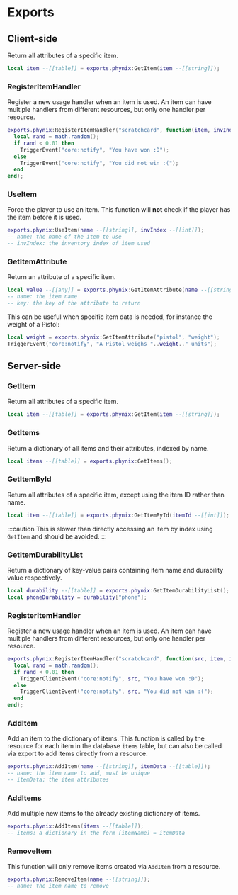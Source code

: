 # Exports

## Client-side

Return all attributes of a specific item.
```lua title="client/main.lua"
local item --[[table]] = exports.phynix:GetItem(item --[[string]]);
```

### RegisterItemHandler

Register a new usage handler when an item is used. An item can have multiple handlers from different resources, but only one handler per resource.

```lua title="client/main.lua"
exports.phynix:RegisterItemHandler("scratchcard", function(item, invIndex)
  local rand = math.random();
  if rand < 0.01 then
    TriggerEvent("core:notify", "You have won :D");
  else
    TriggerEvent("core:notify", "You did not win :(");
  end
end);
```

### UseItem

Force the player to use an item. This function will **not** check if the player has the item before it is used.

```lua title="client/main.lua"
exports.phynix:UseItem(name --[[string]], invIndex --[[int]]);
-- name: the name of the item to use
-- invIndex: the inventory index of item used
```

### GetItemAttribute

Return an attribute of a specific item.

```lua title="client/main.lua"
local value --[[any]] = exports.phynix:GetItemAttribute(name --[[string]], key --[[string]]);
-- name: the item name
-- key: the key of the attribute to return
```

This can be useful when specific item data is needed, for instance the weight of a Pistol:
```lua title="client/main.lua"
local weight = exports.phynix:GetItemAttribute("pistol", "weight");
TriggerEvent("core:notify", "A Pistol weighs "..weight.." units");
```

## Server-side

### GetItem

Return all attributes of a specific item.
```lua title="server/main.lua"
local item --[[table]] = exports.phynix:GetItem(item --[[string]]);
```

### GetItems

Return a dictionary of all items and their attributes, indexed by name.
```lua title="server/main.lua"
local items --[[table]] = exports.phynix:GetItems();
```

### GetItemById

Return all attributes of a specific item, except using the item ID rather than name.
```lua title="server/main.lua"
local item --[[table]] = exports.phynix:GetItemById(itemId --[[int]]);
```

:::caution
This is slower than directly accessing an item by index using `GetItem` and should be avoided.
:::

### GetItemDurabilityList

Return a dictionary of key-value pairs containing item name and durability value respectively.

```lua title="client/main.lua"
local durability --[[table]] = exports.phynix:GetItemDurabilityList();
local phoneDurability = durability["phone"];
```

### RegisterItemHandler

Register a new usage handler when an item is used. An item can have multiple handlers from different resources, but only one handler per resource.

```lua title="server/main.lua"
exports.phynix:RegisterItemHandler("scratchcard", function(src, item, invIndex)
  local rand = math.random();
  if rand < 0.01 then
    TriggerClientEvent("core:notify", src, "You have won :D");
  else
    TriggerClientEvent("core:notify", src, "You did not win :(");
  end
end);
```

### AddItem

Add an item to the dictionary of items. This function is called by the resource for each item in the database `items` table, but can also be called via export to add items directly from a resource.

```lua title="server/main.lua"
exports.phynix:AddItem(name --[[string]], itemData --[[table]]);
-- name: the item name to add, must be unique
-- itemData: the item attributes
```

### AddItems

Add multiple new items to the already existing dictionary of items.

```lua title="server/main.lua"
exports.phynix:AddItems(items --[[table]]);
-- items: a dictionary in the form [itemName] = itemData
```

### RemoveItem

This function will only remove items created via `AddItem` from a resource.

```lua title="server/main.lua"
exports.phynix:RemoveItem(name --[[string]]);
-- name: the item name to remove
```